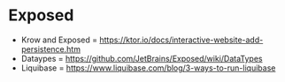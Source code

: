 # Exposed

* Krow and Exposed = https://ktor.io/docs/interactive-website-add-persistence.htm
* Dataypes = https://github.com/JetBrains/Exposed/wiki/DataTypes
* Liquibase = https://www.liquibase.com/blog/3-ways-to-run-liquibase
